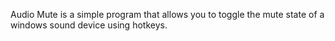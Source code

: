 Audio Mute is a simple program that allows you to toggle the mute state of a windows sound device using hotkeys.